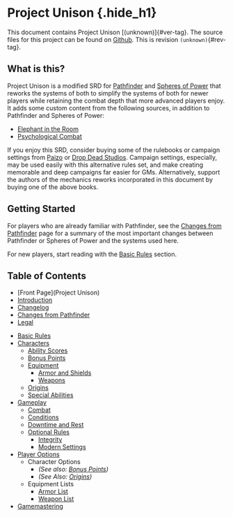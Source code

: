 # Project Unison {.hide_h1}

This document contains Project Unison [(unknown)]{#ver-tag}. The source files for this project can be found on [Github]. This is revision `(unknown)`{#rev-tag}.

## What is this?

Project Unison is a modified SRD for [Pathfinder] and [Spheres of Power] that reworks the systems of both to simplify the systems of both for newer players while retaining the combat depth that more advanced players enjoy. It adds some custom content from the following sources, in addition to Pathfinder and Spheres of Power:

* [Elephant in the Room](https://michaeliantorno.com/feat-taxes-in-pathfinder/)
* [Psychological Combat](https://www.opengamingstore.com/products/psychological-combat)

If you enjoy this SRD, consider buying some of the rulebooks or campaign settings from [Paizo] or [Drop Dead Studios]. Campaign settings, especially, may be used easily with this alternative rules set, and make creating memorable and deep campaigns far easier for GMs. Alternatively, support the authors of the mechanics reworks incorporated in this document by buying one of the above books.

[Pathfinder]: https://paizo.com/pathfinder
[Spheres of Power]: http://spheresofpower.wikidot.com/
[Github]: https://github.com/AuroraAmissa/ProjectUnison
[Paizo]: https://paizo.com/
[Drop Dead Studios]: https://www.dropdeadstudios.com/

## Getting Started

For players who are already familiar with Pathfinder, see the [Changes from Pathfinder]() page for a summary of the most important changes between Pathfinder or Spheres of Power and the systems used here.

For new players, start reading with the [Basic Rules]() section.

## Table of Contents

* [Front Page](Project Unison)
* [Introduction]()
* [Changelog]()
* [Changes from Pathfinder]()
* [Legal]()

<!-- -->

* [Basic Rules]()
* [Characters]()
  * [Ability Scores]()
  * [Bonus Points]()
  * [Equipment]()
    * [Armor and Shields]()
    * [Weapons]()
  * [Origins]()
  * [Special Abilities]()
* [Gameplay]()
  * [Combat]()
  * [Conditions]()
  * [Downtime and Rest]()
  * [Optional Rules]()
    * [Integrity]()
    * [Modern Settings]()
* [Player Options]()
  * Character Options
    * *(See also: [Bonus Points]())*
    * *(See Also: [Origins]())*
  * Equipment Lists
    * [Armor List]()
    * [Weapon List]()
* [Gamemastering]()
